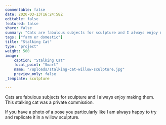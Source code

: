 ```yaml
---
commentable: false
date: 2020-03-13T16:24:58Z
editable: false
featured: false
share: false
summary: "Cats are fabulous subjects for sculpture and I always enjoy making them. This stalking cat was a private commission."
tags: ["farm or domestic"]
title: "Stalking Cat"
type: "project"
weight: 500
image: 
    caption: "Stalking Cat"
    focal_point: "Smart"
    name: "/uploads/stalking-cat-willow-sculpture.jpg"
    preview_only: false
_template: sculpture

---
```

Cats are fabulous subjects for sculpture and I always enjoy making them. This stalking cat was a private commission.

If you have a photo of a pose you particularly like I am always happy to try and replicate it in a willow sculpture.
